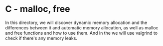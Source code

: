 # C - malloc, free

In this directory, we will discover dynamic memory allocation and the differences between it and automatic memory allocation, as well as malloc and free functions and how to use them. And in the we will use valgrind to check if there's any memory leaks.
